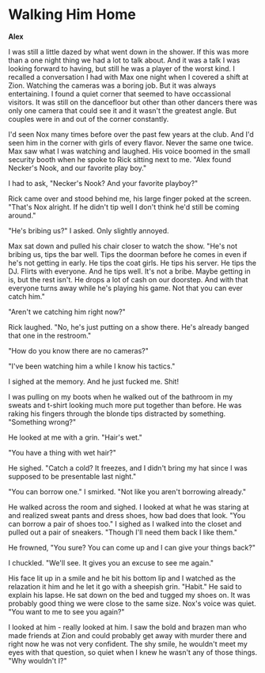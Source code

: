 # Walking Him Home

**Alex**

I was still a little dazed by what went down in the shower.  If this was more than a one night thing we had a lot to talk about.  And it was a talk I was looking forward to having, but still he was a player of the worst kind.  I recalled a conversation I had with Max one night when I covered a shift at Zion.  Watching the cameras was a boring job.  But it was always entertaining.  I found a quiet corner that seemed to have occassional visitors.  It was still on the dancefloor but other than other dancers there was only one camera that could see it and it wasn't the greatest angle.  But couples were in and out of the corner constantly.

I'd seen Nox many times before over the past few years at the club.  And I'd seen him in the corner with girls of every flavor.  Never the same one twice.  Max saw what I was watching and laughed.  His voice boomed in the small security booth when he spoke to Rick sitting next to me.  "Alex found Necker's Nook, and our favorite play boy."

I had to ask, "Necker's Nook?  And your favorite playboy?"

Rick came over and stood behind me, his large finger poked at the screen.  "That's Nox alright.  If he didn't tip well I don't think he'd still be coming around."

"He's bribing us?"  I asked.  Only slightly annoyed.

Max sat down and pulled his chair closer to watch the show.  "He's not bribing us, tips the bar well. Tips the doorman before he comes in even if he's not getting in early.  He tips the coat girls.  He tips his server.  He tips the DJ.  Flirts with everyone.  And he tips well.  It's not a bribe.  Maybe getting in is, but the rest isn't.  He drops a lot of cash on our doorstep.  And with that everyone turns away while he's playing his game.  Not that you can ever catch him."

"Aren't we catching him right now?"

Rick laughed.  "No, he's just putting on a show there.  He's already banged that one in the restroom."

"How do you know there are no cameras?"

"I've been watching him a while I know his tactics."

I sighed at the memory.  And he just fucked me.  Shit!

I was pulling on my boots when he walked out of the bathroom in my sweats and t-shirt looking much more put together than before.  He was raking his fingers through the blonde tips distracted by something.  "Something wrong?"

He looked at me with a grin.  "Hair's wet."

"You have a thing with wet hair?"

He sighed.  "Catch a cold?  It freezes, and I didn't bring my hat since I was supposed to be presentable last night."

"You can borrow one."  I smirked.  "Not like you aren't borrowing already."

He walked across the room and sighed.  I looked at what he was staring at and realized sweat pants and dress shoes, how bad does that look.  "You can borrow a pair of shoes too."  I sighed as I walked into the closet and pulled out a pair of sneakers.  "Though I'll need them back I like them."

He frowned, "You sure?  You can come up and I can give your things back?"

I chuckled.  "We'll see.  It gives you an excuse to see me again."

His face lit up in a smile and he bit his bottom lip and I watched as the relazation it him and he let it go with a sheepish grin.  "Habit."  He said to explain his lapse.  He sat down on the bed and tugged my shoes on.  It was probably good thing we were close to the same size.  Nox's voice was quiet. "You want to me to see you again?"

I looked at him - really looked at him.  I saw the bold and brazen man who made friends at Zion and could probably get away with murder there and right now he was not very confident.  The shy smile, he wouldn't meet my eyes with that question, so quiet when I knew he wasn't any of those things.  "Why wouldn't I?"
